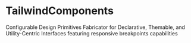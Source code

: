 # TailwindComponents
Configurable Design Primitives Fabricator for Declarative, Themable, and Utility-Centric Interfaces featuring responsive breakpoints capabilities
